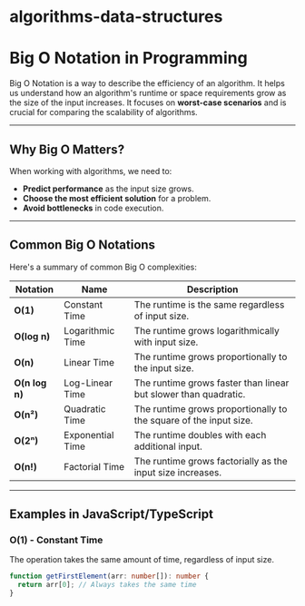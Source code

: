 # algorithms-data-structures

# Big O Notation in Programming

Big O Notation is a way to describe the efficiency of an algorithm. It helps us understand how an algorithm's runtime or space requirements grow as the size of the input increases. It focuses on **worst-case scenarios** and is crucial for comparing the scalability of algorithms.

---

## Why Big O Matters?

When working with algorithms, we need to:
- **Predict performance** as the input size grows.
- **Choose the most efficient solution** for a problem.
- **Avoid bottlenecks** in code execution.

---

## Common Big O Notations

Here's a summary of common Big O complexities:

| Notation         | Name             | Description                                                                 |
|------------------|------------------|-----------------------------------------------------------------------------|
| **O(1)**         | Constant Time    | The runtime is the same regardless of input size.                          |
| **O(log n)**     | Logarithmic Time | The runtime grows logarithmically with input size.                         |
| **O(n)**         | Linear Time      | The runtime grows proportionally to the input size.                        |
| **O(n log n)**   | Log-Linear Time  | The runtime grows faster than linear but slower than quadratic.            |
| **O(n²)**        | Quadratic Time   | The runtime grows proportionally to the square of the input size.          |
| **O(2ⁿ)**        | Exponential Time | The runtime doubles with each additional input.                            |
| **O(n!)**        | Factorial Time   | The runtime grows factorially as the input size increases.                 |

---

## Examples in JavaScript/TypeScript

### **O(1) - Constant Time**

The operation takes the same amount of time, regardless of input size.

```ts
function getFirstElement(arr: number[]): number {
  return arr[0]; // Always takes the same time
}

